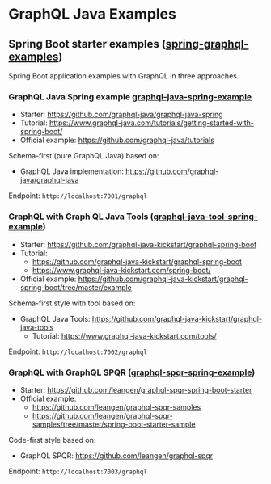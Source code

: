 # GraphQL Java Examples

## Spring Boot starter examples ([spring-graphql-examples](spring-graphql-examples))

Spring Boot application examples with GraphQL in three approaches.

### GraphQL Java Spring example [graphql-java-spring-example](spring-graphql-examples/graphql-java-spring-example)

- Starter: https://github.com/graphql-java/graphql-java-spring
- Tutorial: https://www.graphql-java.com/tutorials/getting-started-with-spring-boot/
- Official example: https://github.com/graphql-java/tutorials

Schema-first (pure GraphQL Java) based on:
- GraphQL Java implementation: https://github.com/graphql-java/graphql-java

Endpoint: `http://localhost:7001/graphql`

### GraphQL with Graph QL Java Tools ([graphql-java-tool-spring-example](spring-graphql-examples/graphql-java-tool-spring-example))

- Starter: https://github.com/graphql-java-kickstart/graphql-spring-boot
- Tutorial:
	- https://github.com/graphql-java-kickstart/graphql-spring-boot
	- https://www.graphql-java-kickstart.com/spring-boot/
- Official example: https://github.com/graphql-java-kickstart/graphql-spring-boot/tree/master/example

Schema-first style with tool based on:
- GraphQL Java Tools: https://github.com/graphql-java-kickstart/graphql-java-tools
	- Tutorial: https://www.graphql-java-kickstart.com/tools/

Endpoint: `http://localhost:7002/graphql`

### GraphQL with GraphQL SPQR ([graphql-spqr-spring-example](spring-graphql-examples/graphql-spqr-spring-example))

- Starter: https://github.com/leangen/graphql-spqr-spring-boot-starter
- Official example:
	- https://github.com/leangen/graphql-spqr-samples
	- https://github.com/leangen/graphql-spqr-samples/tree/master/spring-boot-starter-sample

Code-first style based on:
- GraphQL SPQR: https://github.com/leangen/graphql-spqr

Endpoint: `http://localhost:7003/graphql`